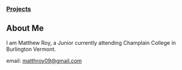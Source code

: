 ### [Projects](https://matthewroy01.github.io)

## About Me

I am Matthew Roy, a Junior currently attending Champlain College in Burlington Vermont.

email: matthroy09@gmail.com
